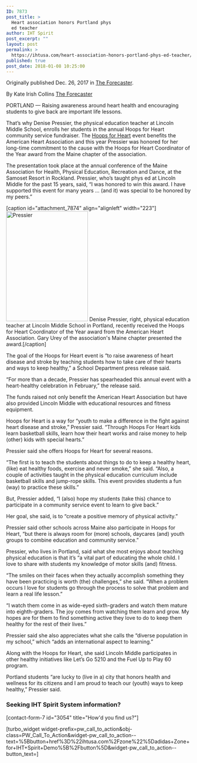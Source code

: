 ```yaml
---
ID: 7873
post_title: >
  Heart association honors Portland phys
  ed teacher
author: IHT Spirit
post_excerpt: ""
layout: post
permalink: >
  https://ihtusa.com/heart-association-honors-portland-phys-ed-teacher/
published: true
post_date: 2018-01-08 10:25:00
---
```

Originally published Dec. 26, 2017 in <a href="http://www.theforecaster.net/heart-association-honors-portland-phys-ed-teacher/#" target="_blank" rel="nofollow noopener">The Forecaster</a>.

By Kate Irish Collins <a title="Posts by Kate Irish Collins" href="http://www.theforecaster.net/author/forecaster/" target="_blank" rel="nofollow noopener">The Forecaster</a>

PORTLAND — Raising awareness around heart health and encouraging students to give back are important life lessons.

That’s why Denise <span style="color: inherit; font-size: inherit;">Pressier</span>, the physical education teacher at Lincoln Middle School, enrolls her students in the annual Hoops for Heart community service fundraiser. The <a href="http://american.heart.org/jump-hoops/" target="_blank" rel="noopener">Hoops for Heart</a> event benefits the American Heart Association and this year <span style="color: inherit; font-size: inherit;">Pressier </span>was honored for her long-time commitment to the cause with the Hoops for Heart Coordinator of the Year award from the Maine chapter of the association.

The presentation took place at the annual conference of the Maine Association for Health, Physical Education, Recreation and Dance, at the Samoset Resort in Rockland. Pressier, who’s taught phys ed at Lincoln Middle for the past 15 years, said, “I was honored to win this award. I have supported this event for many years … (and it) was special to be honored by my peers.”

<!--more-->

[caption id="attachment_7874" align="alignleft" width="223"]<a href="https://ihtusa.com/wp-content/uploads/2018/01/Pressier_award_122717.jpg"><img class="wp-image-7874 size-medium" src="https://ihtusa.com/wp-content/uploads/2018/01/Pressier_award_122717-223x300.jpg" alt="Pressier" width="223" height="300" /></a> Denise Pressier, right, physical education teacher at Lincoln Middle School in Portland, recently received the Hoops for Heart Coordinator of the Year award from the American Heart Association. Gary Urey of the association's Maine chapter presented the award.[/caption]

The goal of the Hoops for Heart event is “to raise awareness of heart disease and stroke by teaching students how to take care of their hearts and ways to keep healthy,” a School Department press release said.

“For more than a decade, Pressier has spearheaded this annual event with a heart-healthy celebration in February,” the release said.

The funds raised not only benefit the American Heart Association but have also provided Lincoln Middle with educational resources and fitness equipment.

Hoops for Heart is a way for “youth to make a difference in the fight against heart disease and stroke,” Pressier said. “Through Hoops For Heart kids learn basketball skills, learn how their heart works and raise money to help (other) kids with special hearts.”

Pressier said she offers Hoops for Heart for several reasons.

“The first is to teach the students about things to do to keep a healthy heart, (like) eat healthy foods, exercise and never smoke,” she said. “Also, a couple of activities taught in the physical education curriculum include basketball skills and jump-rope skills. This event provides students a fun (way) to practice these skills.”

But, Pressier added, “I (also) hope my students (take this) chance to participate in a community service event to learn to give back.”

Her goal, she said, is to “create a positive memory of physical activity.”

Pressier said other schools across Maine also participate in Hoops for Heart, “but there is always room for (more) schools, daycares (and) youth groups to combine education and community service.”

Pressier, who lives in Portland, said what she most enjoys about teaching physical education is that it’s “a vital part of educating the whole child. I love to share with students my knowledge of motor skills (and) fitness.

“The smiles on their faces when they actually accomplish something they have been practicing is worth (the) challenges,” she said. “When a problem occurs I love for students go through the process to solve that problem and learn a real life lesson.”

“I watch them come in as wide-eyed sixth-graders and watch them mature into eighth-graders. The joy comes from watching them learn and grow. My hopes are for them to find something active they love to do to keep them healthy for the rest of their lives.”

Pressier said she also appreciates what she calls the “diverse population in my school,” which “adds an international aspect to learning.”

Along with the Hoops for Heart, she said Lincoln Middle participates in other healthy initiatives like Let’s Go 5210 and the Fuel Up to Play 60 program.

Portland students “are lucky to (live in a) city that honors health and wellness for its citizens and I am proud to teach our (youth) ways to keep healthy,” Pressier said.
<h3 class="article-newsletter-signup">Seeking IHT Spirit System information?</h3>
<p class="article-newsletter-signup">[contact-form-7 id="3054" title="How'd you find us?"]</p>
[turbo_widget widget-prefix=pw_call_to_action&obj-class=PW_Call_To_Action&widget-pw_call_to_action--text=%5Bbutton+href%3D%22ihtusa.com%2Fzone%22%5Dadidas+Zone+for+IHT+Spirit+Demo%5B%2Fbutton%5D&widget-pw_call_to_action--button_text=]